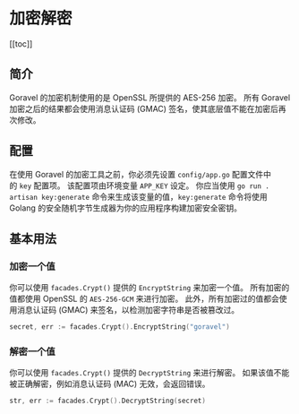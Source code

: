 # 加密解密

[[toc]]

## 简介

Goravel 的加密机制使用的是 OpenSSL 所提供的 AES-256 加密。 所有 Goravel 加密之后的结果都会使用消息认证码 (GMAC) 签名，使其底层值不能在加密后再次修改。

## 配置

在使用 Goravel 的加密工具之前，你必须先设置 `config/app.go` 配置文件中的 `key` 配置项。 该配置项由环境变量 `APP_KEY` 设定。 你应当使用 `go run . artisan key:generate` 命令来生成该变量的值，`key:generate` 命令将使用 Golang 的安全随机字节生成器为你的应用程序构建加密安全密钥。

## 基本用法

### 加密一个值

你可以使用 `facades.Crypt()` 提供的 `EncryptString` 来加密一个值。 所有加密的值都使用 OpenSSL 的 `AES-256-GCM` 来进行加密。 此外，所有加密过的值都会使用消息认证码 (GMAC) 来签名，以检测加密字符串是否被篡改过。

```go
secret, err := facades.Crypt().EncryptString("goravel")
```

### 解密一个值

你可以使用 `facades.Crypt()` 提供的 `DecryptString` 来进行解密。 如果该值不能被正确解密，例如消息认证码 (MAC) 无效，会返回错误。

```go
str, err := facades.Crypt().DecryptString(secret)
```
